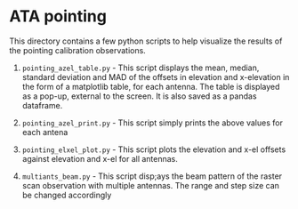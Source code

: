 # ATA pointing

This directory contains a few python scripts to help visualize the results of the pointing calibration observations.

1. `pointing_azel_table.py` - This script displays the mean, median, standard deviation and MAD of the offsets in elevation and x-elevation in the form of a matplotlib table, for each antenna. The table is displayed as a pop-up, external to the screen. It is also saved as a pandas dataframe.

2. `pointing_azel_print.py` - This script simply prints the above values for each antena

3. `pointing_elxel_plot.py` - This script plots the elevation and x-el offsets against elevation and x-el for all antennas. 

4. `multiants_beam.py` - This script disp;ays the beam pattern of the raster scan observation with multiple antennas. The range and step size can be changed accordingly 
